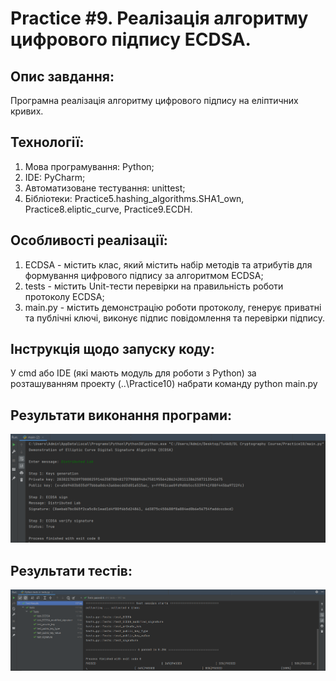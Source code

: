 # Practice #9. Реалізація алгоритму цифрового підпису ECDSA.

## Опис завдання:  
Програмна реалізація алгоритму цифрового підпису на еліптичних кривих.    

## Технології:   
1. Мова програмування: Python;
2. IDE: PyCharm;
3. Автоматизоване тестування: unittest;  
4. Бібліотеки: Practice5.hashing_algorithms.SHA1_own, Practice8.eliptic_curve, Practice9.ECDH. 

## Особливості реалізації:  
1. ECDSA - містить клас, який містить набір методів та атрибутів для формування цифрового підпису за алгоритмом ECDSA;  
2. tests - містить Unit-тести перевірки на правильність роботи протоколу ECDSA;  
3. main.py - містить демонстрацію роботи протоколу, генерує приватні та публічні ключі, виконує підпис повідомлення та перевірки підпису.      


## Інструкція щодо запуску коду:  
У cmd або IDE (які мають модуль для роботи з Python) за розташуванням проекту (..\Practice10) набрати команду python main.py  

## Результати виконання програми:  
![Image text](https://github.com/tu4k0/DL-Cryptography-Course/blob/master/Practice10/images/main_screenshot.png) 

## Результати тестів:  
![Image text](https://github.com/tu4k0/DL-Cryptography-Course/blob/master/Practice10/images/test_screenshot.png)
